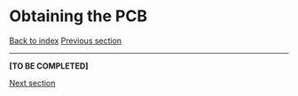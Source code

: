 # Obtaining the PCB

[Back to index](../../index.md)
[Previous section](../../bom)

---

**[TO BE COMPLETED]**

[Next section](../pinMapping.md)